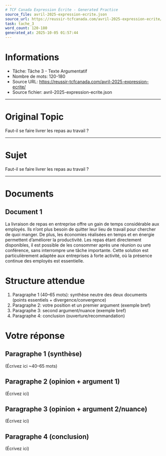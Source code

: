 ```yaml
---
# TCF Canada Expression Écrite - Generated Practice
source_file: avril-2025-expression-ecrite.json
source_url: https://reussir-tcfcanada.com/avril-2025-expression-ecrite/
task: tache_3
word_count: 120-180
generated_at: 2025-10-05 01:57:44
---
```


# Informations
- Tâche: Tâche 3 - Texte Argumentatif
- Nombre de mots: 120-180
- Source URL: https://reussir-tcfcanada.com/avril-2025-expression-ecrite/
- Source fichier: avril-2025-expression-ecrite.json

---

# Original Topic
Faut-il se faire livrer les repas au travail ?

---

# Sujet
Faut-il se faire livrer les repas au travail ?

---
# Documents
## Document 1
La livraison de repas en entreprise offre un gain de temps considérable aux employés. Ils n’ont plus besoin de quitter leur lieu de travail pour chercher de quoi manger. De plus, les économies réalisées en temps et en énergie permettent d’améliorer la productivité. Les repas étant directement disponibles, il est possible de les consommer après une réunion ou une conférence, sans interrompre une tâche importante. Cette solution est particulièrement adaptée aux entreprises à forte activité, où la présence continue des employés est essentielle.

# Structure attendue
1) Paragraphe 1 (40–65 mots): synthèse neutre des deux documents (points essentiels + divergence/convergence)
2) Paragraphe 2: votre position et un premier argument (exemple bref)
3) Paragraphe 3: second argument/nuance (exemple bref)
4) Paragraphe 4: conclusion (ouverture/recommandation)

# Votre réponse
## Paragraphe 1 (synthèse)
(Écrivez ici ~40–65 mots)

## Paragraphe 2 (opinion + argument 1)
(Écrivez ici)

## Paragraphe 3 (opinion + argument 2/nuance)
(Écrivez ici)

## Paragraphe 4 (conclusion)
(Écrivez ici)
